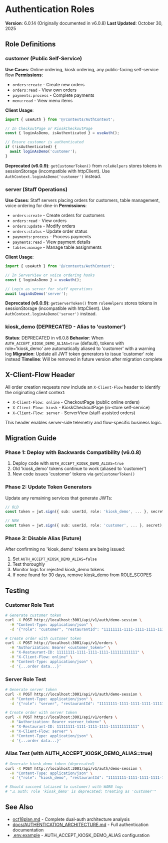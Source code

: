 # Authentication Roles

**Version**: 6.0.14 (Originally documented in v6.0.8)
**Last Updated**: October 30, 2025

## Role Definitions

### customer (Public Self-Service)
**Use Cases**: Online ordering, kiosk ordering, any public-facing self-service flow
**Permissions**:
- `orders:create` - Create new orders
- `orders:read` - View own orders
- `payments:process` - Complete payments
- `menu:read` - View menu items

**Client Usage**:
```typescript
import { useAuth } from '@/contexts/AuthContext';

// In CheckoutPage or KioskCheckoutPage
const { loginAsDemo, isAuthenticated } = useAuth();

// Ensure customer is authenticated
if (!isAuthenticated) {
  await loginAsDemo('customer');
}
```

**Deprecated (v6.0.9)**: `getCustomerToken()` from `roleHelpers` stores tokens in sessionStorage (incompatible with httpClient). Use `AuthContext.loginAsDemo('customer')` instead.

### server (Staff Operations)
**Use Cases**: Staff servers placing orders for customers, table management, voice ordering for dine-in
**Permissions**:
- `orders:create` - Create orders for customers
- `orders:read` - View orders
- `orders:update` - Modify orders
- `orders:status` - Update order status
- `payments:process` - Process payments
- `payments:read` - View payment details
- `tables:manage` - Manage table assignments

**Client Usage**:
```typescript
import { useAuth } from '@/contexts/AuthContext';

// In ServerView or voice ordering hooks
const { loginAsDemo } = useAuth();

// Login as server for staff operations
await loginAsDemo('server');
```

**Deprecated (v6.0.9)**: `getServerToken()` from `roleHelpers` stores tokens in sessionStorage (incompatible with httpClient). Use `AuthContext.loginAsDemo('server')` instead.

### kiosk_demo (DEPRECATED - Alias to 'customer')
**Status**: DEPRECATED in v6.0.8
**Behavior**: When `AUTH_ACCEPT_KIOSK_DEMO_ALIAS=true` (default), tokens with role='kiosk_demo' are automatically aliased to 'customer' with a warning log
**Migration**: Update all JWT token generators to issue 'customer' role instead
**Timeline**: Will be removed in future version after migration complete

## X-Client-Flow Header

All order creation requests now include an `X-Client-Flow` header to identify the originating client context:

- `X-Client-Flow: online` - CheckoutPage (public online orders)
- `X-Client-Flow: kiosk` - KioskCheckoutPage (in-store self-service)
- `X-Client-Flow: server` - ServerView (staff-assisted orders)

This header enables server-side telemetry and flow-specific business logic.

## Migration Guide

### Phase 1: Deploy with Backwards Compatibility (v6.0.8)
1. Deploy code with `AUTH_ACCEPT_KIOSK_DEMO_ALIAS=true`
2. Old 'kiosk_demo' tokens continue to work (aliased to 'customer')
3. New code issues 'customer' tokens via `getCustomerToken()`

### Phase 2: Update Token Generators
Update any remaining services that generate JWTs:
```typescript
// OLD
const token = jwt.sign({ sub: userId, role: 'kiosk_demo', ... }, secret);

// NEW
const token = jwt.sign({ sub: userId, role: 'customer', ... }, secret);
```

### Phase 3: Disable Alias (Future)
After confirming no 'kiosk_demo' tokens are being issued:
1. Set `AUTH_ACCEPT_KIOSK_DEMO_ALIAS=false`
2. Test thoroughly
3. Monitor logs for rejected kiosk_demo tokens
4. If none found for 30 days, remove kiosk_demo from ROLE_SCOPES

## Testing

### Customer Role Test
```bash
# Generate customer token
curl -X POST http://localhost:3001/api/v1/auth/demo-session \
  -H "Content-Type: application/json" \
  -d '{"role": "customer", "restaurantId": "11111111-1111-1111-1111-111111111111"}'

# Create order with customer token
curl -X POST http://localhost:3001/api/v1/orders \
  -H "Authorization: Bearer <customer_token>" \
  -H "X-Restaurant-ID: 11111111-1111-1111-1111-111111111111" \
  -H "X-Client-Flow: online" \
  -H "Content-Type: application/json" \
  -d '{...order data...}'
```

### Server Role Test
```bash
# Generate server token
curl -X POST http://localhost:3001/api/v1/auth/demo-session \
  -H "Content-Type: application/json" \
  -d '{"role": "server", "restaurantId": "11111111-1111-1111-1111-111111111111"}'

# Create order with server token
curl -X POST http://localhost:3001/api/v1/orders \
  -H "Authorization: Bearer <server_token>" \
  -H "X-Restaurant-ID: 11111111-1111-1111-1111-111111111111" \
  -H "X-Client-Flow: server" \
  -H "Content-Type: application/json" \
  -d '{...order data...}'
```

### Alias Test (with AUTH_ACCEPT_KIOSK_DEMO_ALIAS=true)
```bash
# Generate kiosk_demo token (deprecated)
curl -X POST http://localhost:3001/api/v1/auth/demo-session \
  -H "Content-Type: application/json" \
  -d '{"role": "kiosk_demo", "restaurantId": "11111111-1111-1111-1111-111111111111"}'

# Should succeed (aliased to customer) with WARN log:
# "⚠️ auth: role 'kiosk_demo' is deprecated; treating as 'customer'"
```

## See Also
- [oct18plan.md](/oct18plan.md) - Complete dual-auth architecture analysis
- [docs/AUTHENTICATION_ARCHITECTURE.md](./AUTHENTICATION_ARCHITECTURE.md) - Full authentication documentation
- [.env.example](../.env.example) - AUTH_ACCEPT_KIOSK_DEMO_ALIAS configuration
